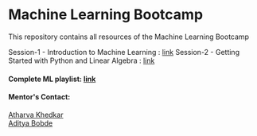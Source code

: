 # Machine Learning Bootcamp
This repository contains all resources of the Machine Learning Bootcamp


Session-1 - Introduction to Machine Learning : <a href= "https://youtu.be/BGUnwC9XFN4">link</a> 
Session-2 - Getting Started with Python and Linear Algebra : <a href= "https://www.youtube.com/watch?v=fzyey75kbQQ">link</a> 





#### Complete ML playlist: <a href= "https://www.youtube.com/playlist?list=PLZoZvonWUILQ5NYE-vBPOsNbqANd-27LI">link</a>






#### Mentor's Contact:

 <a href="https://linktr.ee/atharvakhedkar" target="_blank">Atharva Khedkar</a> <br>
 <a href="https://twitter.com/Adityabobde2" target="_blank">Aditya Bobde</a>
